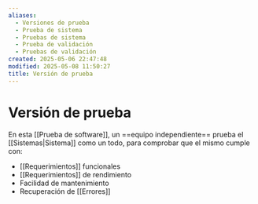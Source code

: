 ```yaml
---
aliases:
  - Versiones de prueba
  - Prueba de sistema
  - Pruebas de sistema
  - Prueba de validación
  - Pruebas de validación
created: 2025-05-06 22:47:48
modified: 2025-05-08 11:50:27
title: Versión de prueba
---
```


# Versión de prueba

En esta [[Prueba de software]], un ==equipo independiente== prueba el [[Sistemas|Sistema]] como un todo, para comprobar que el mismo cumple con:

- [[Requerimientos]] funcionales
- [[Requerimientos]] de rendimiento
- Facilidad de mantenimiento
- Recuperación de [[Errores]]
